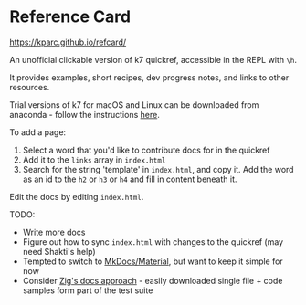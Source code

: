 # Reference Card

https://kparc.github.io/refcard/

An unofficial clickable version of k7 quickref, accessible in the REPL with `\h`.

It provides examples, short recipes, dev progress notes, and links to other resources.

Trial versions of k7 for macOS and Linux can be downloaded from anaconda - follow the instructions [here](https://shakti.com/tutorial/#installing-k).

To add a page:

1. Select a word that you'd like to contribute docs for in the quickref
2. Add it to the `links` array in `index.html`
3. Search for the string 'template' in `index.html`, and copy it. Add the word as an id to the `h2` or `h3` or `h4` and fill in content beneath it.

Edit the docs by editing `index.html`.

TODO:

* Write more docs
* Figure out how to sync `index.html` with changes to the quickref (may need Shakti's help)
* Tempted to switch to [MkDocs/Material](https://squidfunk.github.io/mkdocs-material/), but want to keep it simple for now
* Consider [Zig's docs approach](https://ziglang.org/documentation/master/#Introduction) - easily downloaded single file + code samples form part of the test suite
